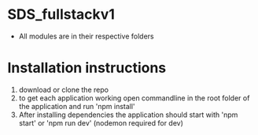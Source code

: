 # SDS_fullstackv1
* All modules are in their respective folders

# Installation instructions
1. download or clone the repo
2. to get each application working open commandline in the root folder of the application and run 'npm install'
3. After installing dependencies the application should start with 'npm start' or 'npm run dev' (nodemon required for dev)
